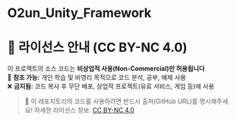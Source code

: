 # O2un_Unity_Framework

# 📜 라이선스 안내 (CC BY-NC 4.0)

이 프로젝트의 소스 코드는 **비상업적 사용(Non-Commercial)만 허용됩니다**.  
📌 **참조 가능:** 개인 학습 및 비영리 목적으로 코드 분석, 공부, 예제 사용  
❌ **금지됨:** 코드 복사 후 무단 배포, 상업적 프로젝트(유료 서비스, 게임 등)에 사용  

> 📢 이 레포지토리의 코드를 사용하려면 반드시 출처(GitHub URL)를 명시해주세요!
> 자세한 라이선스 정보: [CC BY-NC 4.0](https://creativecommons.org/licenses/by-nc/4.0/)

